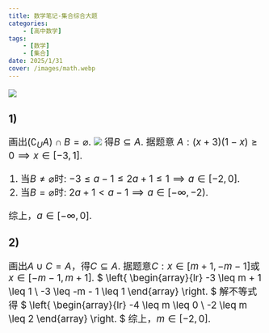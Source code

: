 ```yaml
---
title: 数学笔记-集合综合大题
categories:
    - [高中数学]
tags:
    - [数学]
    - [集合]
date: 2025/1/31
cover: /images/math.webp
---
```

![](/images/Maths/集合综合大题/题目.png)
## 1)
画出$(\complement_UA) \cap B = \varnothing$.
![](/images/Maths/集合综合大题/1.png)
得$B \subseteq A$.
据题意 $A: (x + 3)(1 - x) \geq 0 \implies x \in [-3, 1]$.
1) 当$B \neq \varnothing$时:
$-3 \leq a - 1 \leq 2a + 1 \leq 1 \implies a \in [-2, 0]$.
2) 当$B = \varnothing$时:
$2a + 1 < a - 1 \implies a \in [-\infty, -2)$.

综上，$a \in [-\infty, 0]$.

## 2)
画出$A \cup C = A$，得$C \subseteq A$.
据题意$C: x \in [m + 1, -m - 1]$或$x \in [-m - 1, m + 1]$.
$
\left\{
   \begin{array}{lr}
   -3 \leq m + 1 \leq 1 \\
   -3 \leq -m - 1 \leq 1
   \end{array}
\right.
$
解不等式得
$
\left\{
   \begin{array}{lr}
   -4 \leq m \leq 0 \\
   -2 \leq m \leq 2
   \end{array}
\right.
$
综上，$m \in [-2, 0]$.
<style>
    p {font-size: 14pt;}
    li {font-size: 14pt;}
    center {font-size: 16pt;}
</style>